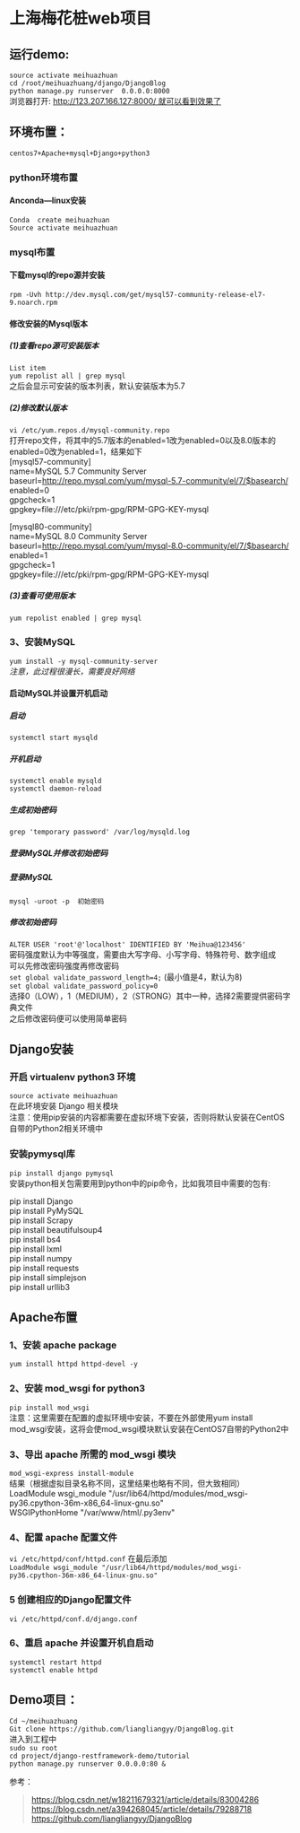 # 上海梅花桩web项目

## 运行demo:  
`source activate meihuazhuan`  
`cd /root/meihuazhuang/django/DjangoBlog`  
`python manage.py runserver  0.0.0.0:8000`  
浏览器打开: http://123.207.166.127:8000/ 就可以看到效果了
## 环境布置：  
`centos7+Apache+mysql+Django+python3  `
### python环境布置
#### Anconda—linux安装
`Conda  create meihuazhuan`  
`Source activate meihuazhuan`
### mysql布置
#### 下载mysql的repo源并安装  
`rpm -Uvh http://dev.mysql.com/get/mysql57-community-release-el7-9.noarch.rpm`
#### 修改安装的Mysql版本
##### (1)查看repo源可安装版本  
`List item`  
`yum repolist all | grep mysql`  
之后会显示可安装的版本列表，默认安装版本为5.7  
##### (2)修改默认版本  
`vi /etc/yum.repos.d/mysql-community.repo`  
打开repo文件，将其中的5.7版本的enabled=1改为enabled=0以及8.0版本的enabled=0改为enabled=1，结果如下  
[mysql57-community]  
name=MySQL 5.7 Community Server  
baseurl=http://repo.mysql.com/yum/mysql-5.7-community/el/7/$basearch/  
enabled=0  
gpgcheck=1  
gpgkey=file:///etc/pki/rpm-gpg/RPM-GPG-KEY-mysql  
  
[mysql80-community]  
name=MySQL 8.0 Community Server  
baseurl=http://repo.mysql.com/yum/mysql-8.0-community/el/7/$basearch/  
enabled=1  
gpgcheck=1  
gpgkey=file:///etc/pki/rpm-gpg/RPM-GPG-KEY-mysql  
##### (3)查看可使用版本
`yum repolist enabled | grep mysql`  
### 3、安装MySQL
`yum install -y mysql-community-server`  
*注意，此过程很漫长，需要良好网络*
#### 启动MySQL并设置开机启动
##### 启动
`systemctl start mysqld`  
##### 开机启动
`systemctl enable mysqld`    
`systemctl daemon-reload`  
##### 生成初始密码
`grep 'temporary password' /var/log/mysqld.log`   
##### 登录MySQL并修改初始密码

##### 登录MySQL
`mysql -uroot -p  初始密码`  

##### 修改初始密码
`ALTER USER 'root'@'localhost' IDENTIFIED BY 'Meihua@123456'`  
密码强度默认为中等强度，需要由大写字母、小写字母、特殊符号、数字组成  
可以先修改密码强度再修改密码  
`set global validate_password_length=4;` (最小值是4，默认为8)  
`set global validate_password_policy=0`  
选择0（LOW），1（MEDIUM），2（STRONG）其中一种，选择2需要提供密码字典文件  
之后修改密码便可以使用简单密码  
## Django安装
### 开启 virtualenv python3 环境
`source activate meihuazhuan`  
在此环境安装 Django 相关模块  
注意：使用pip安装的内容都需要在虚拟环境下安装，否则将默认安装在CentOS自带的Python2相关环境中  
### 安装pymysql库
`pip install django pymysql`  
安装python相关包需要用到python中的pip命令，比如我项目中需要的包有:

pip install Django  
pip install PyMySQL  
pip install Scrapy  
pip install beautifulsoup4  
pip install bs4  
pip install lxml  
pip install numpy  
pip install requests  
pip install simplejson  
pip install urllib3  
## Apache布置
### 1、安装 apache package
`yum install httpd httpd-devel -y`  
### 2、安装 mod_wsgi for python3
`pip install mod_wsgi`   
注意：这里需要在配置的虚拟环境中安装，不要在外部使用yum install mod_wsgi安装，这将会使mod_wsgi模块默认安装在CentOS7自带的Python2中
### 3、导出 apache 所需的 mod_wsgi 模块  
`mod_wsgi-express install-module`  
结果（根据虚拟目录名称不同，这里结果也略有不同，但大致相同）  
LoadModule wsgi_module "/usr/lib64/httpd/modules/mod_wsgi-py36.cpython-36m-x86_64-linux-gnu.so"  
WSGIPythonHome "/var/www/html/.py3env"  
### 4、配置 apache 配置文件
`vi /etc/httpd/conf/httpd.conf`
在最后添加    
`LoadModule wsgi_module "/usr/lib64/httpd/modules/mod_wsgi-py36.cpython-36m-x86_64-linux-gnu.so"`  
### 5 创建相应的Django配置文件
`vi /etc/httpd/conf.d/django.conf`
### 6、重启 apache 并设置开机自启动
`systemctl restart httpd`    
`systemctl enable httpd`  

## Demo项目：
`Cd ~/meihuazhuang`  
`Git clone https://github.com/liangliangyy/DjangoBlog.git`  
进入到工程中  
`sudo su root`  
`cd project/django-restframework-demo/tutorial`  
`python manage.py runserver 0.0.0.0:80 &`  

参考：  
>https://blog.csdn.net/w18211679321/article/details/83004286
>https://blog.csdn.net/a394268045/article/details/79288718
>https://github.com/liangliangyy/DjangoBlog
